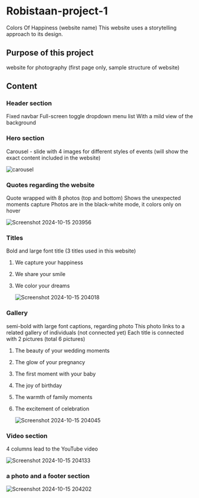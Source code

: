 # Robistaan-project-1

Colors Of Happiness (website name)
This website uses a storytelling approach to its design.

## Purpose of this project
website for photography (first page only, sample structure of website)

## Content
### Header section
Fixed navbar 
Full-screen toggle dropdown menu list
With a mild view of the background

### Hero section
Carousel - slide with 4 images for different styles of events
(will show the exact content included in the website)

![carousel](https://github.com/user-attachments/assets/5d424720-c4a2-4cea-abdd-bbea2dd77be7)

### Quotes regarding the website
Quote wrapped with 8 photos (top and bottom)
Shows the unexpected moments capture 
Photos are in the black-white mode, it colors only on hover

![Screenshot 2024-10-15 203956](https://github.com/user-attachments/assets/e4e63ad1-e905-4e77-bc1a-ba3c0b3b1ade)

### Titles
Bold and large font title (3 titles used in this website)
1) We capture your happiness
2) We share your smile
3) We color your dreams

   ![Screenshot 2024-10-15 204018](https://github.com/user-attachments/assets/12728f2d-539a-46ee-8970-a8276ed46291)

### Gallery
semi-bold with large font captions, regarding photo
This photo links to a related gallery of individuals (not connected yet) 
Each title is connected with 2 pictures (total 6 pictures)
1) The beauty of your wedding moments
2) The glow of your pregnancy
3) The first moment with your baby
4) The joy of birthday
5) The warmth of family moments
6) The excitement of celebration

   ![Screenshot 2024-10-15 204045](https://github.com/user-attachments/assets/16d894e2-644d-4d12-ad76-8d7ef9f06fad)

### Video section
4 columns lead to the YouTube video

  ![Screenshot 2024-10-15 204133](https://github.com/user-attachments/assets/2605f97a-f9f1-44d9-be81-e1babc38ae33)

### a photo and a footer section

![Screenshot 2024-10-15 204202](https://github.com/user-attachments/assets/dbc546c1-486a-4ff0-bda3-9256a29f9a5e)


